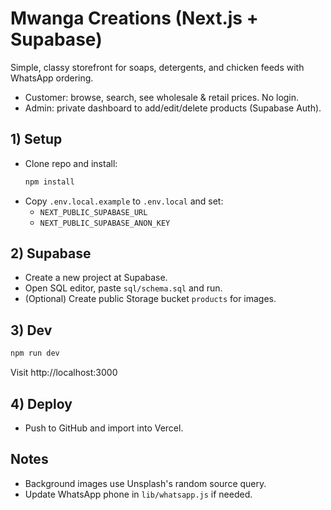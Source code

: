 # Mwanga Creations (Next.js + Supabase)

Simple, classy storefront for soaps, detergents, and chicken feeds with WhatsApp ordering.
- Customer: browse, search, see wholesale & retail prices. No login.
- Admin: private dashboard to add/edit/delete products (Supabase Auth).

## 1) Setup
- Clone repo and install:
  ```bash
  npm install
  ```
- Copy `.env.local.example` to `.env.local` and set:
  - `NEXT_PUBLIC_SUPABASE_URL`
  - `NEXT_PUBLIC_SUPABASE_ANON_KEY`

## 2) Supabase
- Create a new project at Supabase.
- Open SQL editor, paste `sql/schema.sql` and run.
- (Optional) Create public Storage bucket `products` for images.

## 3) Dev
```bash
npm run dev
```
Visit http://localhost:3000

## 4) Deploy
- Push to GitHub and import into Vercel.

## Notes
- Background images use Unsplash's random source query.
- Update WhatsApp phone in `lib/whatsapp.js` if needed.
